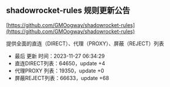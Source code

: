 ## shadowrocket-rules 规则更新公告

[https://github.com/GMOogway/shadowrocket-rules](https://github.com/GMOogway/shadowrocket-rules)

提供全面的直连（DIRECT）、代理（PROXY）、屏蔽（REJECT）列表
- 最后 更新 时间：2023-11-27 06:34:29
- 直连DIRECT列表：64650，update +4
- 代理PROXY 列表：19350，update +0
- 屏蔽REJECT列表：66633，update +68
